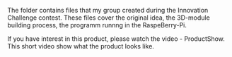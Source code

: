 The folder contains files that my group created during the Innovation Challenge contest.
These files cover the original idea, the 3D-module building process, the programm runnng in the RaspeBerry-Pi.

If you have interest in this product, please watch the video - ProductShow. This short video show what the product
looks like. 
